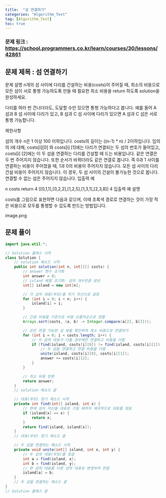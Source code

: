 ```yaml
---
title:  "섬 연결하기"
categories: "Algorithm_Test"
tag: [Algorithm_Test]
toc: true
---
```


### 문제 링크 : https://school.programmers.co.kr/learn/courses/30/lessons/42861

## 문제 제목 : 섬 연결하기

문제 설명
n개의 섬 사이에 다리를 건설하는 비용(costs)이 주어질 때, 최소의 비용으로 모든 섬이 서로 통행 가능하도록 만들 때 필요한 최소 비용을 return 하도록 solution을 완성하세요.

다리를 여러 번 건너더라도, 도달할 수만 있으면 통행 가능하다고 봅니다. 예를 들어 A 섬과 B 섬 사이에 다리가 있고, B 섬과 C 섬 사이에 다리가 있으면 A 섬과 C 섬은 서로 통행 가능합니다.

제한사항

섬의 개수 n은 1 이상 100 이하입니다.
costs의 길이는 ((n-1) * n) / 2이하입니다.
임의의 i에 대해, costs[i][0] 와 costs[i] [1]에는 다리가 연결되는 두 섬의 번호가 들어있고, costs[i] [2]에는 이 두 섬을 연결하는 다리를 건설할 때 드는 비용입니다.
같은 연결은 두 번 주어지지 않습니다. 또한 순서가 바뀌더라도 같은 연결로 봅니다. 즉 0과 1 사이를 연결하는 비용이 주어졌을 때, 1과 0의 비용이 주어지지 않습니다.
모든 섬 사이의 다리 건설 비용이 주어지지 않습니다. 이 경우, 두 섬 사이의 건설이 불가능한 것으로 봅니다.
연결할 수 없는 섬은 주어지지 않습니다.
입출력 예

n	costs	return
4	[[0,1,1],[0,2,2],[1,2,5],[1,3,1],[2,3,8]]	4
입출력 예 설명

costs를 그림으로 표현하면 다음과 같으며, 이때 초록색 경로로 연결하는 것이 가장 적은 비용으로 모두를 통행할 수 있도록 만드는 방법입니다.

image.png

## 문제 풀이
```java
import java.util.*;

// Solution 클래스 시작
class Solution {
    // solution 메소드 시작
    public int solution(int n, int[][] costs) {
        // answer 변수 초기화
        int answer = 0;
        // island 배열 초기화: 섬의 개수만큼 생성
        int[] island = new int[n];

        // 각 섬의 대표(부모)를 자기 자신으로 설정
        for (int i = 0; i < n; i++) {
            island[i] = i;
        }

        // 건설 비용을 기준으로 비용 오름차순으로 정렬
        Arrays.sort(costs, (a, b) -> Integer.compare(a[2], b[2]));

        // 모든 연결 가능한 섬 쌍을 확인하여 최소 비용으로 연결하기
        for (int i = 0; i < costs.length; i++) {
            // 두 섬의 대표가 다를 경우에만 연결하고 비용을 더함
            if (find(island, costs[i][0]) != find(island, costs[i][1])) {
                // 두 섬을 연결하고 연결 비용을 더함
                unite(island, costs[i][0], costs[i][1]);
                answer += costs[i][2];
            }
        }

        // 최소 비용 반환
        return answer;
    }
    // solution 메소드 끝

    // 대표(부모) 찾기 메소드 시작
    private int find(int[] island, int x) {
        // 현재 섬이 자신을 대표로 가질 때까지 재귀적으로 대표를 찾음
        if (island[x] == x) {
            return x;
        }
        return find(island, island[x]);
    }
    // 대표(부모) 찾기 메소드 끝

    // 두 섬을 연결하는 메소드 시작
    private void unite(int[] island, int x, int y) {
        // 두 섬의 대표(부모)를 찾음
        int a = find(island, x);
        int b = find(island, y);
        // 한 섬의 대표를 다른 섬의 대표로 변경하여 연결
        island[a] = b;
    }
    // 두 섬을 연결하는 메소드 끝
}
// Solution 클래스 끝

```